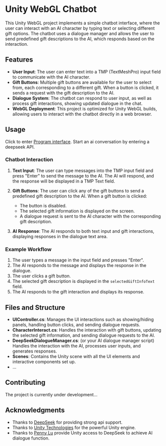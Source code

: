 # Unity WebGL Chatbot

This Unity WebGL project implements a simple chatbot interface, where the user can interact with an AI character by typing text or selecting different gift options. The chatbot uses a dialogue manager and allows the user to send predefined gift descriptions to the AI, which responds based on the interaction.

## Features

- **User Input**: The user can enter text into a TMP (TextMeshPro) input field to communicate with the AI character.
- **Gift Buttons**: Multiple gift buttons are available for the user to select from, each corresponding to a different gift. When a button is clicked, it sends a request with the gift description to the AI.
- **Dialogue System**: The chatbot can respond to user input, as well as process gift interactions, showing updated dialogue in the chat.
- **WebGL Deployment**: This project is optimized for Unity WebGL builds, allowing users to interact with the chatbot directly in a web browser.


## Usage

Click to enter [Program interface](https://lem-c.github.io/Unity-webGL-chatbot/). Start an ai conversation by entering a deepseek API.

### Chatbot Interaction

1. **Text Input**: The user can type messages into the TMP input field and press "Enter" to send the message to the AI. The AI will respond, and the response will be displayed in a TMP Text field.
   
2. **Gift Buttons**: The user can click any of the gift buttons to send a predefined gift description to the AI. When a gift button is clicked:
   - The button is disabled.
   - The selected gift information is displayed on the screen.
   - A dialogue request is sent to the AI character with the corresponding gift description.

3. **AI Response**: The AI responds to both text input and gift interactions, displaying responses in the dialogue text area.

### Example Workflow

1. The user types a message in the input field and presses "Enter".
2. The AI responds to the message and displays the response in the dialogue.
3. The user clicks a gift button.
4. The selected gift description is displayed in the `selectedGiftInfoText` field.
5. The AI responds to the gift interaction and displays its response.

## Files and Structure

- **UIController.cs**: Manages the UI interactions such as showing/hiding panels, handling button clicks, and sending dialogue requests.
- **CharacterInteract.cs**: Handles the interaction with gift buttons, updating the selected gift information, and sending dialogue requests to the AI.
- **DeepSeekDialogueManager.cs**: (or your AI dialogue manager script) Handles the interaction with the AI, processes user inputs, and generates responses.
- **Scenes**: Contains the Unity scene with all the UI elements and interactive components set up.
- ...

## Contributing

The project is currently under development...


## Acknowledgments

- Thanks to [DeepSeek](https://platform.deepseek.com/) for providing strong api support.
- Thanks to [Unity Technologies](https://unity.com/) for the powerful Unity engine.
- Thanks to [Penny Lu]([https://assetstore.unity.com/packages/essentials/textmesh-pro-84126](https://developer.unity.cn/projects/679a12dbedbc2adb85659390)) provide Unity access to DeepSeek to achieve AI dialogue function.
